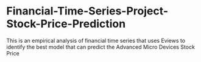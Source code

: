 # Financial-Time-Series-Project-Stock-Price-Prediction
This is an empirical analysis of financial time series that uses Eviews to identify the best model that can predict the Advanced Micro Devices Stock Price
